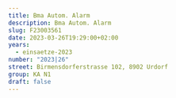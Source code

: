 ```yaml
---
title: Bma Autom. Alarm
description: Bma Autom. Alarm
slug: F23003561
date: 2023-03-26T19:29:00+02:00
years:
  - einsaetze-2023
number: "2023|26"
street: Birmensdorferstrasse 102, 8902 Urdorf
group: KA N1
draft: false
---
```

